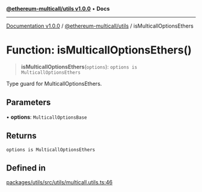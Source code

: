 [**@ethereum-multicall/utils v1.0.0**](../README.md) • **Docs**

***

[Documentation v1.0.0](../../../packages.md) / [@ethereum-multicall/utils](../README.md) / isMulticallOptionsEthers

# Function: isMulticallOptionsEthers()

> **isMulticallOptionsEthers**(`options`): `options is MulticallOptionsEthers`

Type guard for MulticallOptionsEthers.

## Parameters

• **options**: `MulticallOptionsBase`

## Returns

`options is MulticallOptionsEthers`

## Defined in

[packages/utils/src/utils/multicall.utils.ts:46](https://github.com/niZmosis/ethereum-multicall/blob/2a2d077a99c23b464a4e40dd6375d06ce98594bd/packages/utils/src/utils/multicall.utils.ts#L46)
